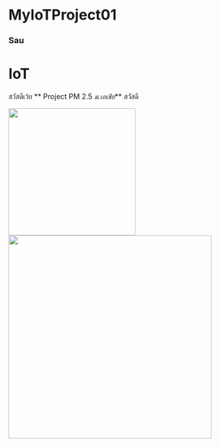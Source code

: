 # MyIoTProject01
### Sau
# IoT
สวัสดีเว้ย
** Project PM 2.5 *ม.เอเชีย*** สวัสดี

<img src ="https://i.ibb.co/wwQ5QD5/image.jpg" width="250"> <img src ="https://i.ibb.co/PT8B2DK/images.jpg" width="400">
